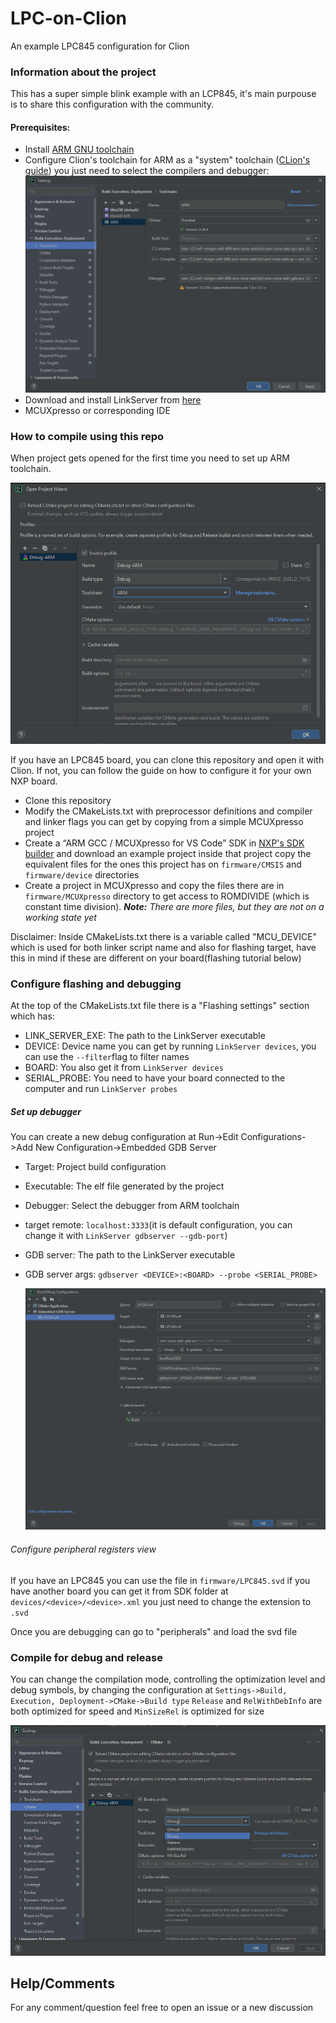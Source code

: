 # LPC-on-Clion

An example LPC845 configuration for Clion

### Information about the project

This has a super simple blink example with an LCP845, it's main purpouse is to share this configuration with the
community.

#### Prerequisites:

- Install [ARM GNU toolchain](https://developer.arm.com/Tools%20and%20Software/GNU%20Toolchain)
- Configure Clion's toolchain for ARM as a "system"
  toolchain ([CLion's guide](https://www.jetbrains.com/help/clion/how-to-create-toolchain-in-clion.html#env-scripts))
  you just need to select the compilers and debugger:
  ![img.png](Doc/Images/toolchain.png)
- Download and install LinkServer from
  [here](https://www.nxp.com/design/software/development-software/mcuxpresso-software-and-tools-/linkserver-for-microcontrollers:LINKERSERVER)
- MCUXpresso or corresponding IDE

### How to compile using this repo

When project gets opened for the first time you need to set up ARM toolchain.

![img.png](Doc/Images/projectToolchain.png)

If you have an LPC845 board, you can clone this repository and open it with Clion. If not, you can follow the guide on
how to configure it for your own NXP board.

- Clone this repository
- Modify the CMakeLists.txt with preprocessor definitions and compiler and linker flags you can get by copying from a
  simple MCUXpresso project
- Create a “ARM GCC / MCUXpresso for VS Code” SDK in [NXP's SDK builder](https://mcuxpresso.nxp.com/en/select) and
  download an example project inside that project copy the equivalent files for the ones this project has
  on `firmware/CMSIS` and `firmware/device` directories
- Create a project in MCUXpresso and copy the files there are in `firmware/MCUXpresso` directory to get access to
  ROMDIVIDE (which is constant time division). ***Note:** There are more files, but they are not on a working state yet*

Disclaimer: Inside CMakeLists.txt there is a variable called "MCU_DEVICE" which is used for both linker script name and
also for flashing target, have this in mind if these are different on your board(flashing tutorial below)

### Configure flashing and debugging

At the top of the CMakeLists.txt file there is a "Flashing settings" section which has:

- LINK_SERVER_EXE: The path to the LinkServer executable
- DEVICE: Device name you can get by running `LinkServer devices`, you can use the `--filter`flag to filter names
- BOARD: You also get it from `LinkServer devices`
- SERIAL_PROBE: You need to have your board connected to the computer and run `LinkServer probes`

##### Set up debugger

You can create a new debug configuration at Run->Edit Configurations->Add New Configuration->Embedded GDB Server

- Target: Project build configuration
- Executable: The elf file generated by the project
- Debugger: Select the debugger from ARM toolchain
- target remote: `localhost:3333`(it is default configuration, you can change it with `LinkServer gdbserver --gdb-port`)
- GDB server: The path to the LinkServer executable
- GDB server args: `gdbserver <DEVICE>:<BOARD> --probe <SERIAL_PROBE>`

  ![img.png](Doc/Images/debugger.png)

###### Configure peripheral registers view

If you have an LPC845 you can use the file in `firmware/LPC845.svd` if you have another board you can get it from SDK
folder at `devices/<device>/<device>.xml` you just need to change the extension to `.svd`

Once you are debugging can go to "peripherals" and load the svd file

### Compile for debug and release

You can change the compilation mode, controlling the optimization level and debug symbols, by changing the configuration
at `Settings->Build, Execution, Deployment->CMake->Build type` `Release` and `RelWithDebInfo` are both optimized for
speed and `MinSizeRel` is optimized for size

![img.png](Doc/Images/buildType.png)

## Help/Comments
For any comment/question feel free to open an issue or a new discussion